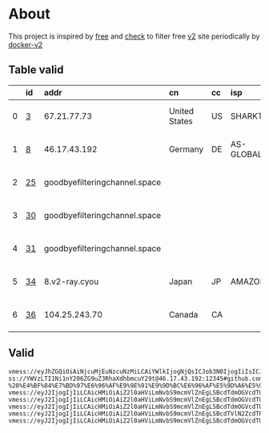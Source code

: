 
# About

This project is inspired by [free](https://github.com/freefq/free) and [check](https://github.com/yeahwu/check) to filter free [v2](https://github.com/v2fly/v2ray-core) site periodically by [docker-v2](https://hub.docker.com/r/v2ray/official)

    

## Table valid
|    | id                   | addr                          | cn            | cc   | isp               | ip             | chatgpt          |
|---:|:---------------------|:------------------------------|:--------------|:-----|:------------------|:---------------|:-----------------|
|  0 | [3](config/3.json)   | 67.21.77.73                   | United States | US   | SHARKTECH         | 107.167.18.42  | Yes (Region: US) |
|  1 | [8](config/8.json)   | 46.17.43.192                  | Germany       | DE   | AS-GLOBALTELEHOST | 193.108.118.34 | Yes (Region: DE) |
|  2 | [25](config/25.json) | goodbyefilteringchannel.space |               |      |                   | 104.28.222.46  | Yes (Region: SG) |
|  3 | [30](config/30.json) | goodbyefilteringchannel.space |               |      |                   | 104.28.222.47  | Yes (Region: SG) |
|  4 | [31](config/31.json) | goodbyefilteringchannel.space |               |      |                   | 104.28.254.47  | Yes (Region: SG) |
|  5 | [34](config/34.json) | 8.v2-ray.cyou                 | Japan         | JP   | AMAZON-02         | 18.179.36.139  | Yes (Region: JP) |
|  6 | [36](config/36.json) | 104.25.243.70                 | Canada        | CA   |                   | 45.61.128.240  | Yes (Region: CA) |

## Valid
```
vmess://eyJhZGQiOiAiNjcuMjEuNzcuNzMiLCAiYWlkIjogNjQsICJob3N0IjogIiIsICJpZCI6ICJmYWJiMzBlOC0zYTJjLTQxNDktOTY1MS0yNzU4Zjc3MTI0ODEiLCAibmV0IjogInRjcCIsICJwYXRoIjogIiIsICJwb3J0IjogNDcxNDAsICJwcyI6ICJnaXRodWIuY29tL2ZyZWVmcSAtIFx1N2Y4ZVx1NTZmZFx1NTJhMFx1NTIyOVx1Nzk4Zlx1NWMzY1x1NGU5YVx1NWRkZVx1NmQxYlx1Njc0OVx1NzdmNlNoYXJrVGVjaFx1NjU3MFx1NjM2ZVx1NGUyZFx1NWZjMyAzIiwgInRscyI6ICIiLCAidHlwZSI6ICJhdXRvIiwgInNlY3VyaXR5IjogImF1dG8iLCAic2tpcC1jZXJ0LXZlcmlmeSI6IHRydWUsICJzbmkiOiAiIn0=
ss://YWVzLTI1Ni1nY206ZG9uZ3RhaXdhbmcuY29t@46.17.43.192:12345#github.com/freefq%20-%20%E4%BF%84%E7%BD%97%E6%96%AF%E9%9E%91%E9%9D%BC%E6%96%AF%E5%9D%A6%E5%96%80%E5%B1%B1justhost%208
vmess://eyJ2IjogIjIiLCAicHMiOiAiZ2l0aHViLmNvbS9mcmVlZnEgLSBcdTdmOGVcdTU2ZmRDbG91ZEZsYXJlXHU4MjgyXHU3MGI5IDI1IiwgImFkZCI6ICJnb29kYnllZmlsdGVyaW5nY2hhbm5lbC5zcGFjZSIsICJwb3J0IjogNDQzLCAiaWQiOiAiNDI1OGVmZTYtZTU0Mi00NjhhLWZjNGYtOGNkMWZkN2JiM2JjIiwgImFpZCI6IDAsICJzY3kiOiAiYXV0byIsICJuZXQiOiAid3MiLCAiaG9zdCI6ICJnb29kYnllZmlsdGVyaW5nY2hhbm5lbC5zcGFjZSIsICJwYXRoIjogIi9wb3J0cy8xOTc0NSIsICJ0bHMiOiAidGxzIn0=
vmess://eyJ2IjogIjIiLCAicHMiOiAiZ2l0aHViLmNvbS9mcmVlZnEgLSBcdTdmOGVcdTU2ZmRDbG91ZEZsYXJlXHU1MTZjXHU1M2Y4Q0ROXHU4MjgyXHU3MGI5IDMwIiwgImFkZCI6ICJnb29kYnllZmlsdGVyaW5nY2hhbm5lbC5zcGFjZSIsICJwb3J0IjogNDQzLCAiaWQiOiAiMGYyYjk4YTYtZWNjZi00NmE1LWY0N2UtZDNjNGY5Yzk1OTk5IiwgImFpZCI6IDAsICJzY3kiOiAiYXV0byIsICJuZXQiOiAid3MiLCAiaG9zdCI6ICJnb29kYnllZmlsdGVyaW5nY2hhbm5lbC5zcGFjZSIsICJwYXRoIjogIi9wb3J0cy8yMDkyNiIsICJ0bHMiOiAidGxzIn0=
vmess://eyJ2IjogIjIiLCAicHMiOiAiZ2l0aHViLmNvbS9mcmVlZnEgLSBcdTdmOGVcdTU2ZmRDbG91ZEZsYXJlXHU4MjgyXHU3MGI5IDMxIiwgImFkZCI6ICJnb29kYnllZmlsdGVyaW5nY2hhbm5lbC5zcGFjZSIsICJwb3J0IjogNDQzLCAiaWQiOiAiOGM3ZjM1YmMtZGI1NC00NTg1LWE2YTMtMjM1NmUxY2NmZjU3IiwgImFpZCI6IDAsICJzY3kiOiAiYXV0byIsICJuZXQiOiAid3MiLCAiaG9zdCI6ICJnb29kYnllZmlsdGVyaW5nY2hhbm5lbC5zcGFjZSIsICJwYXRoIjogIi9wb3J0cy81NjQxNiIsICJ0bHMiOiAidGxzIn0=
vmess://eyJ2IjogIjIiLCAicHMiOiAiZ2l0aHViLmNvbS9mcmVlZnEgLSBcdTVlN2ZcdTRlMWNcdTc3MDFcdTRmNWJcdTVjNzFcdTVlMDJcdTc5ZmJcdTUyYTggMzQiLCAiYWRkIjogIjgudjItcmF5LmN5b3UiLCAicG9ydCI6ICIyMzYwOCIsICJpZCI6ICIwZGQxOWQyMC1lYzg2LTM2ODAtYjI1Ni04NzIzN2JhZmE4OWUiLCAiYWlkIjogIjIiLCAic2N5IjogImF1dG8iLCAibmV0IjogInRjcCIsICJ0eXBlIjogIm5vbmUiLCAiaG9zdCI6ICI4LnYyLXJheS5jeW91IiwgInBhdGgiOiAiLyIsICJ0bHMiOiAiIiwgInNuaSI6ICIiLCAiYWxwbiI6ICIifQ==
vmess://eyJ2IjogIjIiLCAicHMiOiAiZ2l0aHViLmNvbS9mcmVlZnEgLSBcdTdmOGVcdTU2ZmRDbG91ZEZsYXJlXHU1MTZjXHU1M2Y4Q0ROXHU4MjgyXHU3MGI5IDM2IiwgImFkZCI6ICIxMDQuMjUuMjQzLjcwIiwgInBvcnQiOiAiODAiLCAiaWQiOiAiNjg4NGQ3MjgtN2ZiMC00MTcyLWMzMTktZThjYWVhZGNkMDFmIiwgImFpZCI6ICIwIiwgInNjeSI6ICJhdXRvIiwgIm5ldCI6ICJ3cyIsICJ0eXBlIjogIm5vbmUiLCAiaG9zdCI6ICJ1cy5oZXJvZnJlZTY2LnRrIiwgInBhdGgiOiAiL3RnQGhlcmhlcm82IiwgInRscyI6ICIiLCAic25pIjogIiJ9
```

